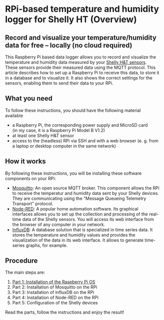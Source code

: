 # RPi-based temperature and humidity logger for Shelly HT (Overview)

## Record and visualize your temperature/humidity data for free &ndash; locally (no cloud required)
This Raspberry Pi based data logger allows you to record and visualize the temperature and humidity data measured by your [Shelly H&T sensors](https://www.shelly.com/de/products/shelly-h-t-gen3-matte-white). These sensors provide their measured data using the MQTT protocol. This article describes how to set up a Raspberry Pi to receive this data, to store it in a database and to visualize it. It also shows the correct settings for the sensors, enabling them to send their data to your RPi.

## What you need
To follow these instructions, you should have the following material available
- a Raspberry Pi, the corresponding power supply and MicroSD card<br>(in my case, it is a Raspberry Pi Model B V1.2)
- at least one Shelly H&T sensor
- access to the (headless) RPi via SSH and with a web browser (e. g. from a laptop or desktop computer in the same network)

## How it works
By following these instructions, you will be installing these software components on your RPi:
- [Mosquitto](https://mosquitto.org/): An open source MQTT broker. This component allows the RPi to receive the temperatur and humidity data sent by your Shelly devices. They are communicating using the "Message Queueing Telemetry Transport" protocol.
- [Node-RED](https://nodered.org/): A popular home automation software. Its graphical interfaces allows you to set up the collection and processing of the real-time data of the Shelly sensors. You will access its web interface from the browser of any computer in your network.
- [InfluxDB](https://www.influxdata.com/products/influxdb/): A database solution that is specialized in time series data. It stores the temperature and humidity values and provides the visualization of the data in its web interface. It allows to generate time-series graphs, for example.


## Procedure
The main steps are:
1. [Part 1: Installation of the Raspberry Pi OS]([https://funengineering.github.io/](https://funengineering.github.io/2025/02/18/01-RPi-based_temperature_and_humidity_logger_for_Shelly_HT.html))
2. Part 2: Installation of Mosquitto on the RPi
3. Part 3: Installation of InfluxDB on the RPi
4. Part 4: Installation of Node-RED on the RPi
5. Part 5: Configuration of the Shelly devices

Read the parts, follow the instructions and enjoy the result!
